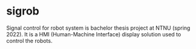 # sigrob
Signal control for robot system is bachelor thesis project at NTNU (spring 2022). It is a HMI (Human-Machine Interface) display solution used to control the robots.
